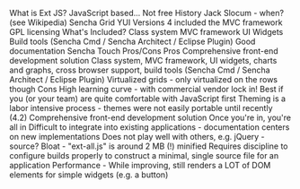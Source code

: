 What is Ext JS?
JavaScript based...
Not free
History
Jack Slocum - when? (see Wikipedia)
Sencha
Grid
YUI
Versions
4 included the MVC framework
GPL licensing
What's Included?
Class system
MVC framework
UI Widgets
Build tools (Sencha Cmd / Sencha Architect / Eclipse Plugin)
Good documentation
Sencha Touch
Pros/Cons
Pros
Comprehensive front-end development solution
Class system, MVC framework, UI widgets, charts and graphs, cross browser support, build tools (Sencha Cmd / Sencha Architect / Eclipse Plugin)
Virtualized grids - only virtualized on the rows though
Cons
High learning curve - with commercial vendor lock in!
Best if you (or your team) are quite comfortable with JavaScript first
Theming is a labor intensive process - themes were not easily portable until recently (4.2)
Comprehensive front-end development solution
Once you're in, you're all in
Difficult to integrate into existing applications - documentation centers on new implementations
Does not play well with others, e.g. jQuery - source?
Bloat - "ext-all.js" is around 2 MB (!) minified
Requires discipline to configure builds properly to construct a minimal, single source file for an application
Performance - While improving, still renders a LOT of DOM elements for simple widgets (e.g. a button)